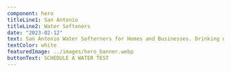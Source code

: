 ```yaml
---
component: hero
titleLine1: San Antonio
titleLine2: Water Softeners
date: "2023-02-12"
text: San Antonio Water Softerners for Homes and Businesses. Drinking water treatement systems in San Antonio. Sales, Installation and Service for Whole House Water Filtration Systems and RO Systems in San Antonio
textColor: white
featuredImage: ../images/hero_banner.webp
buttonText: SCHEDULE A WATER TEST
---
```

